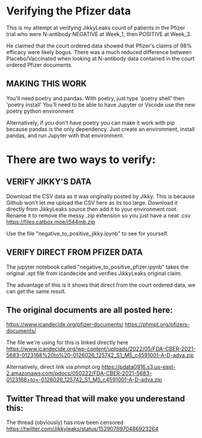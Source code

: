 # Verifying the Pfizer data

This is my attempt at verifying JikkyLeaks count of patients in the Pfizer trial who were N-antibody NEGATIVE at Week_1, then POSITIVE at Week_3. 

He claimed that the court ordered data showed that Pfizer's claims of 98% efficacy were
likely bogus. There was a much reduced difference between Placebo/Vaccinated when looking at
N-antibody data contained in the court ordered Pfizer documents. 

## MAKING THIS WORK

You'll need poetry and pandas.
With poetry, just type 'poetry shell' then 'poetry install'
You'll need to be able to have Jupyter or Vscode use the new poetry python environment

Alternatively, if you don't have poetry you can make it work with pip because pandas is the only dependency. Just create an environment, install pandas, and run Jupyter with that environment.

# There are two ways to verify:

## VERIFY JIKKY'S DATA
Download the CSV data as it was originally posted by Jikky. This is because Github won't let me upload the CSV here as its too large. Download it directly from JikkyLeaks source then add it to your environment root. Rename it to remove the messy .zip extension so you just have a neat .csv
https://files.catbox.moe/i544mb.zip

Use the file "negative_to_positive_jikky.ipynb" to see for yourself.


## VERIFY DIRECT FROM PFIZER DATA
The jupyter notebook called "negative_to_positive_pfizer.ipynb" takes
the original .xpt file from icandecide and verifies JikkyLeaks original claim.

The advantage of this is it shows that direct from the court ordered data, we can get the same result.


## The original documents are all posted here:
https://www.icandecide.org/pfizer-documents/
https://phmpt.org/pfizers-documents/

The file we're using for this is linked directly here
https://www.icandecide.org/wp-content/uploads/2022/05/FDA-CBER-2021-5683-0123168%20to%20-0126026_125742_S1_M5_c4591001-A-D-adva.zip

Alternatively, direct link via phmpt.org
https://pdata0916.s3.us-east-2.amazonaws.com/pdocs/050222/FDA-CBER-2021-5683-0123168+to+-0126026_125742_S1_M5_c4591001-A-D-adva.zip



## Twitter Thread that will make you underestand this:
The thread (obviously) has now been censored
https://twitter.com/Jikkyleaks/status/1529076970486923264

